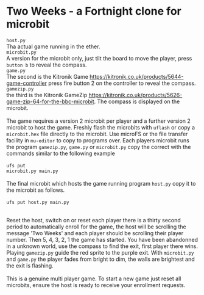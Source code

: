<h1>Two Weeks - a Fortnight clone for microbit</h1>

<code>host.py</code><br/>
Tha actual game running in the ether.
<br/>
<code>microbit.py</code><br/>
A version for the microbit only, just tilt the board to move the player, press
<code>button b</code> to reveal the compass.
<br/>
<code>game.py</code><br/>
The second is the Kitronik Game
https://kitronik.co.uk/products/5644-game-controller press fire button 2 on the
controller to reveal the compass.<br/> 
<code>gamezip.py</code><br/>
the third is the  Kitronik
GameZip https://kitronik.co.uk/products/5626-game-zip-64-for-the-bbc-microbit.
The compass is displayed on the microbit.
</br>
</br>
The game requires a version 2 microbit per player and a further version 2
microbit to host the game. Freshly flash the microbits with <code>uflash</code>
or copy a <code>microbit.hex</code> file directly to the microbit. Use microFS
or the file transfer facility in <code>mu-editor</code> to copy to programs
over. Each players microbit runs the program <code>gamezip.py</code>,
<code>game.py</code> or <code>microbit.py</code> copy the correct with the
commands similar to the following example<br/><br/>
<code>ufs put microbit.py main.py</code><br/><br/>
The final microbit which hosts the game running program <code>host.py</code>
copy it to the microbit as follows.<br/><br/>
<code>ufs put host.py main.py</code><br/><br/>

Reset the host, switch on or reset each player there is a thirty second period
to automatically enroll for the game, the host will be scrolling the
message 'Two Weeks' and each player should be scrolling their player number.
Then 5, 4, 3, 2, 1 the game has started. You have been abandonned in a unknown
world, use the compass to find the exit, first player there wins.
Playing <code>gamezip.py</code> guide the red sprite to the purple exit.  With
<code>microbit.py</code> and <code>game.py</code> the player fades from bright
to dim, the walls are brightest and the exit is flashing.
<br/><br/>
This is a genuine multi player game.  To start a new game just reset all
microbits, ensure the host is ready to receive your enrollment requests.